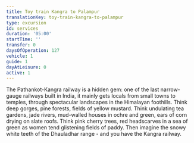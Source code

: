 ```yaml
---
title: Toy train Kangra to Palampur
translationKey: toy-train-kangra-to-palampur
type: excursion
id: services
duration: '05:00'
startTime: ''
transfer: 0
daysOfOperation: 127
vehicle: 1
guide: 1
dayAtLeisure: 0
active: 1
---
```

The Pathankot-Kangra railway is a hidden gem: one of the last narrow-gauge railways built in India, it mainly gets locals from small towns to temples, through spectacular landscapes in the Himalayan foothills. Think deep gorges, pine forests, fields of yellow mustard. Think undulating tea gardens, jade rivers, mud-walled houses in ochre and green, ears of corn drying on slate roofs. Think pink cherry trees, red headscarves in a sea of green as women tend glistening fields of paddy. Then imagine the snowy white teeth of the Dhauladhar range - and you have the Kangra railway.